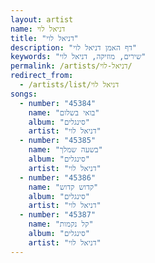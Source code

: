 ```yaml
---
layout: artist
name: דניאל לוי
title: "דניאל לוי"
description: "דף האמן דניאל לוי"
keywords: "שירים, מוזיקה, דניאל לוי"
permalink: /artists/דניאל-לוי/
redirect_from:
  - /artists/list/דניאל לוי
songs:
  - number: "45384"
    name: "בואי בשלום"
    album: "סינגלים"
    artist: "דניאל לוי"
  - number: "45385"
    name: "בשעה שמלך"
    album: "סינגלים"
    artist: "דניאל לוי"
  - number: "45386"
    name: "קדוש קדוש"
    album: "סינגלים"
    artist: "דניאל לוי"
  - number: "45387"
    name: "קל נקמות"
    album: "סינגלים"
    artist: "דניאל לוי"
---
```

